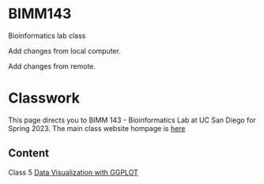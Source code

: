# BIMM143
Bioinformatics lab class

Add changes from local computer.

Add changes from remote.

# Classwork

This page directs you to BIMM 143 - Bioinformatics Lab at UC San Diego for Spring 2023. The main class website hompage is [here](https://marcos-diazg.github.io/BIMM143_SP23/)

## Content

Class 5 [Data Visualization with GGPLOT](https://github.com/anelgt/BIMM143/blob/main/Class5/Class_05_for_GitHub.md)
